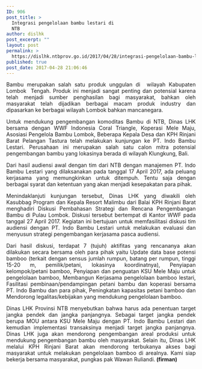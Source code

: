 ```yaml
---
ID: 906
post_title: >
  Integrasi pengelolaan bambu lestari di
  NTB
author: dislhk
post_excerpt: ""
layout: post
permalink: >
  https://dislhk.ntbprov.go.id/2017/04/28/integrasi-pengelolaan-bambu-lestari-di-ntb/
published: true
post_date: 2017-04-28 21:06:46
---
```

<p style="text-align: justify;">Bambu merupakan salah satu produk unggulan di&nbsp; wilayah Kabupaten Lombok&nbsp; Tengah. Produk ini menjadi sangat penting dan potensial karena telah menjadi sumber penghasilan bagi masyarakat, bahkan oleh masyarakat telah dijadikan berbagai macam produk industry dan dipasarkan ke berbagai wilayah Lombok bahkan mancanegara.</p>
<p style="text-align: justify;">Untuk mendukung pengembangan komoditas Bambu di NTB, Dinas LHK bersama dengan WWF Indonesia Coral Triangle, Koperasi Mele Maju, Asosiasi Pengelola Bambu Lombok, Beberapa Kepala Desa dan KPH Rinjani Barat Pelangan Tastura telah melakukan kunjungan ke PT. Indo Bambu Lestari. Perusahaan ini merupakan salah satu calon mitra potensial pengembangan bambu yang lokasinya berada di wilayah Klungkung, Bali.</p>
<p style="text-align: justify;">Dari hasil audiensi awal dengan tim dari NTB dengan manajemen PT. Indo Bambu Lestari yang dilaksanakan pada tanggal 17 April 2017, ada peluang kerjasama yang memungkinkan untuk ditempuh. Tentu saja dengan berbagai syarat dan ketentuan yang akan menjadi kesepakatan para pihak.</p>
<p style="text-align: justify;">Menindaklanjuti kunjungan tersebut, Dinas LHK yang diwakili oleh Kasubbag Program dan Kepala Resort Malimbu dari Balai KPH Rinjani Barat menghadiri Diskusi Pembahasan Strategi dan Rencana Pengembangan Bambu di Pulau Lombok. Diskusi tersebut bertempat di Kantor WWF pada tanggal 27 April 2017. Kegiatan ini bertujuan untuk memfasilitasi diskusi tim audiensi dengan PT. Indo Bambu Lestari untuk melakukan evaluasi dan menyusun strategi pengembangan kerjasama pasca audiensi.</p>
<p style="text-align: justify;">Dari hasil diskusi, terdapat 7 (tujuh) aktifitas yang rencananya akan dilakukan secara bersama oleh para pihak yaitu Update data base potensi bamboo (terkait dengan sensus jumlah rumpun, batang per rumpun, tinggi 15-20 m, pemilik/petani, lokasinya koordinatnya), Penyiapan kelompok/petani bamboo, Penyiapan dan penguatan KSU Mele Maju untuk pengelolaan bamboo, Membangun Kerjasama pengelolaan bamboo lestari, Fasilitasi pembinaan/pendampingan petani bambu dan koperasi bersama PT. Indo Bambu dan para pihak, Peningkatan kapasitas petani bamboo dan Mendorong legalitas/kebijakan yang mendukung pengelolaan bamboo.</p>
<p style="text-align: justify;">Dinas LHK Provinsi NTB menyebutkan bahwa harus ada penentuan target jangka pendek dan jangka panjangnya. Sebagai target jangka pendek berupa MOU antara KSU Mele Maju dengan PT. Indo Bambu Lestari dan kemudian implementasi transaksinya menjadi target jangka panjangnya. Dinas LHK juga akan mendorong pengembangan areal produksi untuk mendukung pengembangan bambu oleh masyarakat. Selain itu, Dinas LHK melalui KPH Rinjani Barat akan mendorong terbukanya akses bagi masyarakat untuk melakukan pengelolaan bamboo di arealnya. Kami siap bekerja bersama masyarakat, pungkas pak Wawan Ruliandi.<strong> (firman)</strong></p>